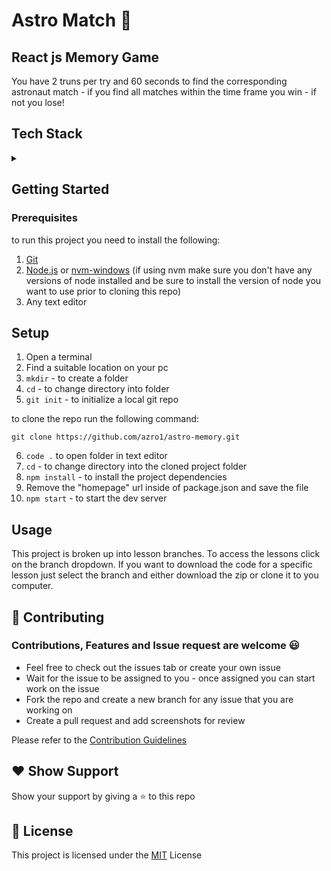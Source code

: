 # Astro Match 👾

## React js Memory Game

You have 2 truns per try and 60 seconds to find the corresponding astronaut match - if you find all matches within the time frame you win - if not you lose!

## Tech Stack
<details>
<summary></summary>
<br>
  
* Html
* Css
* Javascript
* React

</details>

## Getting Started

### Prerequisites

to run this project you need to install the following:

1. [Git](https://git-scm.com/)
2. [Node.js](https://nodejs.org/en) or [nvm-windows](https://github.com/coreybutler/nvm-windows) (if using nvm make sure you don't have any versions of node installed and be sure to install the version of node you want to use prior to cloning this repo)
3. Any text editor 

## Setup

1. Open a terminal
2. Find a suitable location on your pc
3. <code>mkdir</code> - to create a folder
4. <code>cd</code> - to change directory into folder
5. <code>git init</code> - to initialize a local git repo

to clone the repo run the following command:
```
git clone https://github.com/azro1/astro-memory.git
```
6. <code>code .</code> to open folder in text editor
7. <code>cd</code> - to change directory into the cloned project folder
8. <code>npm install</code> - to install the project dependencies
9. Remove the "homepage" url inside of package.json and save the file
10. <code>npm start</code> - to start the dev server


## Usage

This project is broken up into lesson branches. To access the lessons click on the branch dropdown. If you want to download the code for a specific lesson just select the branch and either download the zip or clone it to you computer.

## 🔨 Contributing

### Contributions, Features and Issue request are welcome 😃

* Feel free to check out the issues tab or create your own issue
* Wait for the issue to be assigned to you - once assigned you can start work on the issue
* Fork the repo and create a new branch for any issue that you are working on
* Create a pull request and add screenshots for review

Please refer to the [Contribution Guidelines](CONTRIBUTING.md)
  

## ❤️ Show Support

Show your support by giving a ⭐ to this repo

## 📄	License
This project is licensed under the [MIT](LICENSE) License
